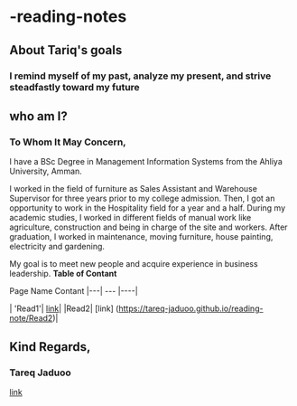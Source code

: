 # -reading-notes
## About Tariq's goals
### I remind myself of my past, analyze my present, and strive steadfastly toward my future
## who am I?
### To Whom It May Concern,
I have a BSc Degree in Management Information Systems from the
Ahliya University, Amman.

I worked in the field of furniture as Sales Assistant and Warehouse
Supervisor for three years prior to my college admission. Then, I got
an opportunity to work in the Hospitality field for a year and a half.
During my academic studies, I worked in different fields of manual
work like agriculture, construction and being in charge of
the site and workers. After graduation, I worked in maintenance,
moving furniture, house painting, electricity and gardening.

My goal is to meet new people and acquire experience in business
leadership.
**Table of Contant**

Page Name Contant
|---| --- |----|

| 'Read1'| [link](https://tareq-jaduoo.github.io/reading-note/Read1)|
|Read2| [link] (https://tareq-jaduoo.github.io/reading-note/Read2)|

## Kind Regards,
### Tareq Jaduoo
[link](https://github.com/Tareq-Jaduoo)
